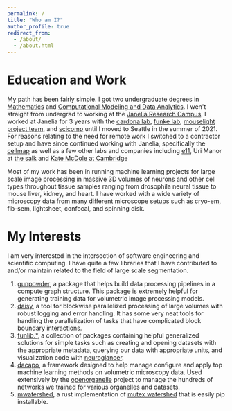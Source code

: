 ```yaml
---
permalink: /
title: "Who am I?"
author_profile: true
redirect_from: 
  - /about/
  - /about.html
---
```


Education and Work
==================

My path has been fairly simple. I got two undergraduate degrees in [Mathematics](https://catalog.vt.edu/undergraduate/college-science/mathematics/mathematics-bs-applied-discrete-mathematics/) and [Computational Modeling and Data Analytics](https://data.science.vt.edu/programs/cmda.html). I wen't straight from undergrad to working at the [Janelia Research Campus](https://www.janelia.org/). I worked at Janelia for 3 years with the [cardona lab](https://www.janelia.org/our-research/former-labs/cardona-lab), [funke lab](https://www.janelia.org/lab/funke-lab), [mouselight project team](https://www.janelia.org/project-team/mouselight), and [scicomp](https://www.janelia.org/support-team/scientific-computing-software) until I moved to Seattle in the summer of 2021. For reasons relating to the need for remote work I switched to a contractor setup and have since continued working with Janelia, specifically the [cellmap](https://www.janelia.org/project-team/cellmap) as well as a few other labs and companies including [e11](https://e11.bio/), Uri Manor at [the salk](https://www.salk.edu/) and [Kate McDole at Cambridge](https://www2.mrc-lmb.cam.ac.uk/group-leaders/h-to-m/kate-mcdole/)

Most of my work has been in running machine learning projects for large scale image processing in massive 3D volumes of neurons and other cell types throughout tissue samples ranging from drosophila neural tissue to mouse liver, kidney, and heart. I have worked with a wide variety of microscopy data from many different microscope setups such as cryo-em, fib-sem, lightsheet, confocal, and spinning disk. 

My Interests
============

I am very interested in the intersection of software engineering and scientific computing. I have quite a few libraries that I have contributed to and/or maintain related to the field of large scale segmentation.
1. [gunpowder](https://github.com/funkelab/gunpowder), a package that helps build data processing pipelines in a compute graph structure. This package is extremely helpful for generating training data for volumetric image processing models.
1. [daisy](https://github.com/funkelab/daisy), a tool for blockwise parallelized processing of large volumes with robust logging and error handling. It has some very neat tools for handling the parallelization of tasks that have complicated block boundary interactions.
1. [funlib.*](https://github.com/orgs/funkelab/repositories?q=funlib), a collection of packages containing helpful generalized solutions for simple tasks such as creating and opening datasets with the appropriate metadata, querying our data with appropriate units, and visualization code with [neuroglancer](https://github.com/google/neuroglancer).
1. [dacapo](https://github.com/janelia-cellmap/dacapo), a framework designed to help manage configure and apply top machine learning methods on volumetric microscopy data. Used extensively by the [openorganelle](https://www.openorganelle.org/) project to manage the hundreds of networks we trained for various organelles and datasets.
1. [mwatershed](https://github.com/pattonw/mwatershed), a rust implementation of [mutex watershed](https://arxiv.org/abs/1904.12654) that is easily pip installable.
